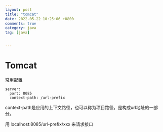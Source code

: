 ```yaml
---
layout: post
title: "tomcat"
date: 2022-05-22 10:25:06 +0800
comments: true
category: java
tag: [java]


---
```


# Tomcat


常用配置
```
server:
  port: 8085
  context-path: /url-prefix
```

  context-path是应用的上下文路径，也可以称为项目路径，是构成url地址的一部分。
  
用 localhost:8085/url-prefix/xxx 来请求接口